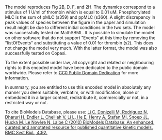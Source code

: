 

The model reproduces Fig 2B, D, F, and 2H. The dynamics correspond to a
stimulus of 1 U/ml of thrombin which is equal to 0.01 uM. Phosphorylated MLC
is the sum of pMLC (s359) and ppMLC (s360). A slight discrepancy in peak
values of species between the figure in the paper and simulation result might
be due to different initial conditions in the two sets. The model was
successfully tested on MathSBML. It is possible to simulate the model on other
software that do not support "Events" at this time by removing the
"listOfEvents" and substituting a value of 0.01 for thrombin (s2). This does
not change the model very much. With the latter format, the model was also
successfully tested on Copasi.

  

To the extent possible under law, all copyright and related or neighbouring
rights to this encoded model have been dedicated to the public domain
worldwide. Please refer to [CC0 Public Domain
Dedication](http://creativecommons.org/publicdomain/zero/1.0/) for more
information.

In summary, you are entitled to use this encoded model in absolutely any
manner you deem suitable, verbatim, or with modification, alone or embedded it
in a larger context, redistribute it, commercially or not, in a restricted way
or not.

  

To cite BioModels Database, please use: [Li C, Donizelli M, Rodriguez N,
Dharuri H, Endler L, Chelliah V, Li L, He E, Henry A, Stefan MI, Snoep JL,
Hucka M, Le Novère N, Laibe C (2010) BioModels Database: An enhanced, curated
and annotated resource for published quantitative kinetic models. BMC Syst
Biol., 4:92.](http://www.ncbi.nlm.nih.gov/pubmed/20587024)

